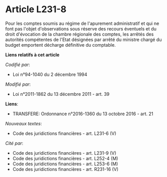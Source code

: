 # Article L231-8

Pour les comptes soumis au régime de l'apurement administratif et qui ne font pas l'objet d'observations sous réserve des
recours éventuels et du droit d'évocation de la chambre régionale des comptes, les arrêtés des autorités compétentes de
l'Etat désignées par arrêté du ministre chargé du budget emportent décharge définitive du comptable.

**Liens relatifs à cet article**

_Codifié par_:

  - Loi n°94-1040 du 2 décembre 1994

_Modifié par_:

  - Loi n°2011-1862 du 13 décembre 2011 - art. 39

**Liens**:

  - TRANSFERE: Ordonnance n°2016-1360 du 13 octobre 2016 - art. 21

_Nouveaux textes_:

  - Code des juridictions financières - art. L231-6 (V)

_Cité par_:

  - Code des juridictions financières - art. L231-9 (V)
  - Code des juridictions financières - art. L252-4 (M)
  - Code des juridictions financières - art. L253-6 (M)
  - Code des juridictions financières - art. R231-16 (V)
